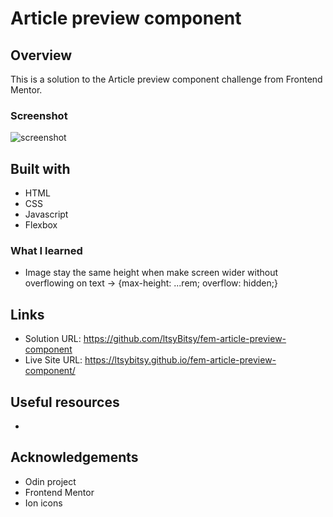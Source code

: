 # Article preview component
 
## Overview

This is a solution to the Article preview component challenge from Frontend Mentor.

### Screenshot

![screenshot](https://github.com/ltsyBitsy/fem-article-preview-component/blob/main/images/screenshot.jpg)

## Built with

  * HTML
  * CSS
  * Javascript
  * Flexbox

### What I learned

* Image stay the same height when make screen wider without overflowing on text -> {max-height: ...rem; overflow: hidden;}


## Links

* Solution URL: https://github.com/ltsyBitsy/fem-article-preview-component
* Live Site URL: https://ltsybitsy.github.io/fem-article-preview-component/

## Useful resources

* 

## Acknowledgements

* Odin project
* Frontend Mentor
* Ion icons